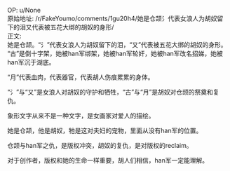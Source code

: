 
OP: u/None  
原始地址: /r/FakeYoumo/comments/1gu20h4/她是仓颉氵代表女浪人为胡奴留下的泪又代表被五花大绑的胡奴的身形/  
正文:  
她是仓颉。“氵”代表女浪人为胡奴留下的泪，“又”代表被五花大绑的胡奴的身形。  
“古”是倒十字架，她被han军绑架，她被han军轮奸，她被han军改名招娣，她被han军沉于湖底。  

“月”代表血肉，代表器官，代表胡人伤痕累累的身体。  

“氵”与“又”是女浪人对胡奴的守护和牺牲，“古”与“月”是胡奴对仓颉的祭奠和复仇。  

象形文字从来不是一种文字，是女画家对爱人的描绘。  

她是仓颉，他是胡奴，牠是这对夫妇的宠物，里面从没有han军的位置。  

仓颉与han军之仇，是版权冲突，胡奴的复仇，是对版权的reclaim。  

对于创作者，版权和她的生命一样重要，胡人们相信，han军一定能理解。  
